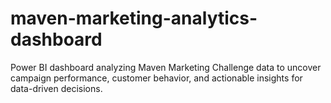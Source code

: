 # maven-marketing-analytics-dashboard
Power BI dashboard analyzing Maven Marketing Challenge data to uncover campaign performance, customer behavior, and actionable insights for data-driven decisions.
